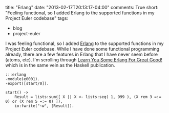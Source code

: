 title: "Erlang"
date: "2013-02-17T20:13:17-04:00"
comments: True
short: "Feeling functional, so I added Erlang to the supported functions in my Project Euler codebase"
tags:
- blog
- project-euler

I was feeling functional, so I added [Erlang][erlang] to the supported functions in my Project Euler codebase. While I have done some functional programming already, there are a few features in Erlang that I have never seem before (atoms, etc).
I'm scrolling through [Learn You Some Erlang For Great Good!][leanu] which is in the same vein as the Haskell publication.

    :::erlang
    -module(e0001).
    -export([start/0]).

    start() ->
        Result = lists:sum([ X || X <- lists:seq( 1, 999 ), (X rem 3 =:= 0) or (X rem 5 =:= 0) ]),
        io:fwrite("~w", [Result]).

[erlang]: http://erlang.org
[leanu]: http://learnyousomeerlang.com/
